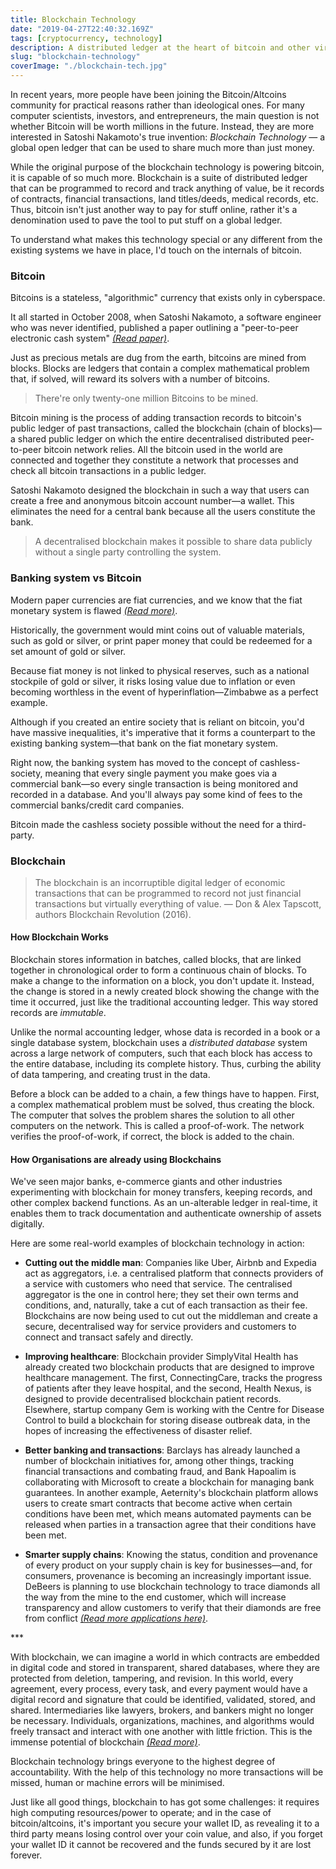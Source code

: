 ```yaml
---
title: Blockchain Technology
date: "2019-04-27T22:40:32.169Z"
tags: [cryptocurrency, technology]
description: A distributed ledger at the heart of bitcoin and other virtual currencies, that makes it possible to share data publicly without third parties.
slug: "blockchain-technology"
coverImage: "./blockchain-tech.jpg"
---
```


In recent years, more people have been joining the Bitcoin/Altcoins community for practical reasons rather than ideological ones. For many computer scientists, investors, and entrepreneurs, the main question is not whether Bitcoin will be worth millions in the future. Instead, they are more interested in Satoshi Nakamoto's true invention: _Blockchain Technology_ — a global open ledger that can be used to share much more than just money.

While the original purpose of the blockchain technology is powering bitcoin, it is capable of so much more.
Blockchain is a suite of distributed ledger that can be programmed to record and track anything of value,
be it records of contracts, financial transactions, land titles/deeds, medical records, etc. Thus, bitcoin isn't just
another way to pay for stuff online, rather it's a denomination used to pave the tool to put stuff on a global ledger.

To understand what makes this technology special or any different from the existing systems we have in place,
I'd touch on the internals of bitcoin.

### Bitcoin

Bitcoins is a stateless, "algorithmic" currency that exists only in cyberspace.

It all started in October 2008, when Satoshi Nakamoto, a software engineer who was never identified,
published a paper outlining a "peer-to-peer electronic cash system" <a href="https://bitcoin.org/bitcoin.pdf" target="_blank" class="read-more">_(Read paper)_</a>.

Just as precious metals are dug from the earth, bitcoins are mined from blocks. Blocks are ledgers that contain
a complex mathematical problem that, if solved, will reward its solvers with a number of bitcoins.

> There're only twenty-one million Bitcoins to be mined.

Bitcoin mining is the process of adding transaction records to bitcoin's public ledger of past transactions,
called the blockchain (chain of blocks)—a shared public ledger on which the entire decentralised distributed peer-to-peer
bitcoin network relies. All the bitcoin used in the world are connected and together they constitute a network that processes
and check all bitcoin transactions in a public ledger.

Satoshi Nakamoto designed the blockchain in such a way that users can create a free and anonymous bitcoin account number—a wallet.
This eliminates the need for a central bank because all the users constitute the bank.

> A decentralised blockchain makes it possible to share data publicly without a single party controlling the system.

### Banking system vs Bitcoin

Modern paper currencies are fiat currencies, and we know that the fiat monetary system is flawed <a href="https://news.bitcoin.com/how-fiat-money-fails-deconstructing-the-governments-paper-thin-promise/" target="_blank" class="read-more">_(Read more)_</a>.

Historically, the government would mint coins out of valuable materials, such as gold or silver, or print paper money that could
be redeemed for a set amount of gold or silver.

Because fiat money is not linked to physical reserves, such as a national stockpile of gold or silver,
it risks losing value due to inflation or even becoming worthless in the event of hyperinflation—Zimbabwe as a perfect example.

Although if you created an entire society that is reliant on bitcoin, you'd have massive inequalities,
it's imperative that it forms a counterpart to the existing banking system—that bank on the fiat monetary system.

Right now, the banking system has moved to the concept of cashless-society, meaning that every single payment you make goes
via a commercial bank—so every single transaction is being monitored and recorded in a database. And you'll always pay some
kind of fees to the commercial banks/credit card companies.

Bitcoin made the cashless society possible without the need for a third-party.

### Blockchain

> The blockchain is an incorruptible digital ledger of economic transactions that can be programmed to record not just financial transactions but virtually everything of value. 
— Don & Alex Tapscott, authors Blockchain Revolution (2016).

#### How Blockchain Works

Blockchain stores information in batches, called blocks, that are linked together in chronological order to form a continuous
chain of blocks. To make a change to the information on a block, you don't update it. Instead, the change is stored in a newly
created block showing the change with the time it occurred, just like the traditional accounting ledger.
This way stored records are _immutable_.

Unlike the normal accounting ledger, whose data is recorded in a book or a single database system, blockchain uses a
_distributed database_ system across a large network of computers, such that each block has access to the entire database,
including its complete history. Thus, curbing the ability of data tampering, and creating trust in the data.

Before a block can be added to a chain, a few things have to happen. First, a complex mathematical problem must be solved,
thus creating the block. The computer that solves the problem shares the solution to all other computers on the network.
This is called a proof-of-work. The network verifies the proof-of-work, if correct, the block is added to the chain.

#### How Organisations are already using Blockchains

We've seen major banks, e-commerce giants and other industries experimenting with blockchain for money transfers, keeping records,
and other complex backend functions. As an un-alterable ledger in real-time, it enables them to track documentation
and authenticate ownership of assets digitally.

Here are some real-world examples of blockchain technology in action:

- **Cutting out the middle man**: Companies like Uber, Airbnb and Expedia act as aggregators, i.e. a centralised platform that
  connects providers of a service with customers who need that service. The centralised aggregator is the one in control here;
  they set their own terms and conditions, and, naturally, take a cut of each transaction as their fee. Blockchains are now
  being used to cut out the middleman and create a secure, decentralised way for service providers and customers to connect and
  transact safely and directly.

- **Improving healthcare**: Blockchain provider SimplyVital Health has already created two blockchain products that are designed to
  improve healthcare management. The first, ConnectingCare, tracks the progress of patients after they leave hospital, and the second,
  Health Nexus, is designed to provide decentralised blockchain patient records. Elsewhere, startup company Gem is working with the
  Centre for Disease Control to build a blockchain for storing disease outbreak data, in the hopes of increasing the effectiveness of
  disaster relief.

- **Better banking and transactions**: Barclays has already launched a number of blockchain initiatives for, among other things,
  tracking financial transactions and combating fraud, and Bank Hapoalim is collaborating with Microsoft to create a blockchain for
  managing bank guarantees. In another example, Aeternity's blockchain platform allows users to create smart contracts that become
  active when certain conditions have been met, which means automated payments can be released when parties in a transaction agree
  that their conditions have been met.

- **Smarter supply chains**: Knowing the status, condition and provenance of every product on your supply chain is key for
  businesses—and, for consumers, provenance is becoming an increasingly important issue. DeBeers is planning to use blockchain technology to
  trace diamonds all the way from the mine to the end customer, which will increase transparency and allow customers to verify that
  their diamonds are free from conflict <a href="https://bernardmarr.com/default.asp?contentID=1788" target="_blank" class="read-more">_(Read more applications here)_</a>.

<p class="three-dots">***</p>

With blockchain, we can imagine a world in which contracts are embedded in digital code and stored in transparent,
shared databases, where they are protected from deletion, tampering, and revision. In this world, every agreement,
every process, every task, and every payment would have a digital record and signature that could be identified, validated,
stored, and shared. Intermediaries like lawyers, brokers, and bankers might no longer be necessary. Individuals, organizations,
machines, and algorithms would freely transact and interact with one another with little friction. This is the immense potential
of blockchain <a href="https://hbr.org/2017/01/the-truth-about-blockchain" target="_blank" class="read-more">_(Read more)_</a>.

Blockchain technology brings everyone to the highest degree of accountability. With the help of this technology no more
transactions will be missed, human or machine errors will be minimised.

Just like all good things, blockchain to has got some challenges: it requires high computing resources/power to operate;
and in the case of bitcoin/altcoins, it's important you secure your wallet ID, as revealing it to a third party means losing
control over your coin value, and also, if you forget your wallet ID it cannot be recovered and the funds secured by it are
lost forever.
